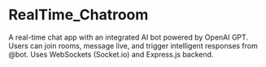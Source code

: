 # RealTime_Chatroom
A real-time chat app with an integrated AI bot powered by OpenAI GPT. Users can join rooms, message live, and trigger intelligent responses from @bot. Uses WebSockets (Socket.io) and Express.js backend.
